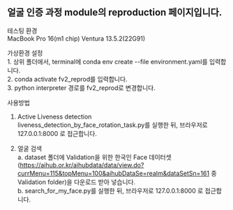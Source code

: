 <h2>얼굴 인증 과정 module의 reproduction 페이지입니다.</h2>

테스팅 환경 <br>
    MacBook Pro 16(m1 chip) Ventura 13.5.2(22G91)
    
가상환경 설정 <br>
    1. 상위 폴더에서, terminal에 conda env create --file environment.yaml를 입력합니다. <br>
    2. conda activate fv2_reprod를 입력합니다. <br>
    3. python interpreter 경로를 fv2_reprod로 변경합니다. <br>

사용방법 <br>

1. Active Liveness detection <br>
    liveness_detection_by_face_rotation_task.py를 실행한 뒤, 브라우저로 127.0.0.1:8000 로 접근합니다. <br>

2. 얼굴 검색 <br>
    a. dataset 폴더에 Validation을 위한 한국인 Face 데이터셋(https://aihub.or.kr/aihubdata/data/view.do?currMenu=115&topMenu=100&aihubDataSe=realm&dataSetSn=161 중 Validation folder)을 다운로드 받아 넣습니다. <br>
    b. search_for_my_face.py를 실행한 뒤, 브라우저로 127.0.0.1:8000 로 접근합니다. <br>

